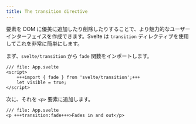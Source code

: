 ```yaml
---
title: The transition directive
---
```


要素を DOM に優美に追加したり削除したりすることで、より魅力的なユーザーインターフェイスを作成できます。Svelte は `transition` ディレクティブを使用してこれを非常に簡単にします。

まず、`svelte/transition` から `fade` 関数をインポートします。

```svelte
/// file: App.svelte
<script>
	+++import { fade } from 'svelte/transition';+++
	let visible = true;
</script>
```

次に、それを `<p>` 要素に追加します。

```svelte
/// file: App.svelte
<p +++transition:fade+++>Fades in and out</p>
```
